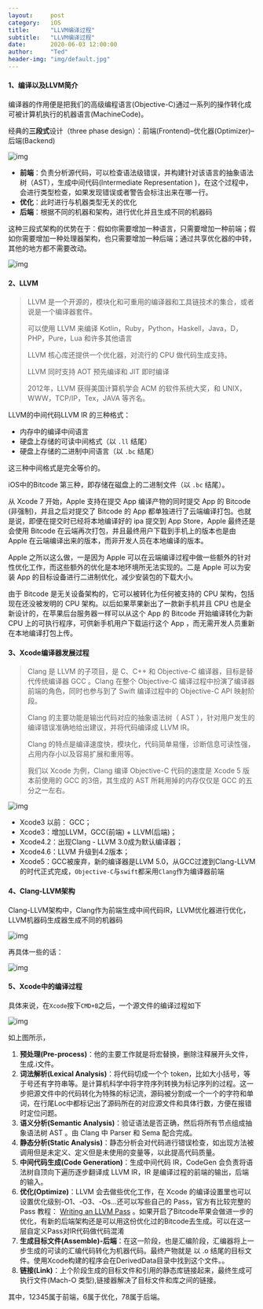 ```yaml
---
layout:     post
category:   iOS
title:      "LLVM编译过程"
subtitle:   "LLVM编译过程"
date:       2020-06-03 12:00:00
author:     "Ted"
header-img: "img/default.jpg"
---
```


#### 1、编译以及LLVM简介

编译器的作用便是把我们的高级编程语言(Objective-C)通过一系列的操作转化成可被计算机执行的机器语言(MachineCode)。

经典的**三段式**设计（three phase design）：前端(Frontend)–优化器(Optimizer)–后端(Backend)

![img](/img/Simple_2/27.png)

- **前端**：负责分析源代码，可以检查语法级错误，并构建针对该语言的抽象语法树（AST），生成中间代码(Intermediate Representation )，在这个过程中，会进行类型检查，如果发现错误或者警告会标注出来在哪一行。
- **优化**：此时进行与机器类型无关的优化
- **后端**：根据不同的机器和架构，进行优化并且生成不同的机器码

这种三段式架构的优势在于：假如你需要增加一种语言，只需要增加一种前端；假如你需要增加一种处理器架构，也只需要增加一种后端；通过共享优化器的中转，其他的地方都不需要改动。

![img](/img/Simple_2/28.png)

#### 2、LLVM

> LLVM 是一个开源的，模块化和可重用的编译器和工具链技术的集合，或者说是一个编译器套件。
>
> 可以使用 LLVM 来编译 Kotlin，Ruby，Python，Haskell，Java，D，PHP，Pure，Lua 和许多其他语言
>
> LLVM 核心库还提供一个优化器，对流行的 CPU 做代码生成支持。
>
> LLVM 同时支持 AOT 预先编译和 JIT 即时编译
>
> 2012年，LLVM 获得美国计算机学会 ACM 的软件系统大奖，和 UNIX，WWW，TCP/IP，Tex，JAVA 等齐名。

LLVM的中间代码LLVM IR 的三种格式：

- 内存中的编译中间语言
- 硬盘上存储的可读中间格式（以 `.ll` 结尾）
- 硬盘上存储的二进制中间语言（以 `.bc` 结尾）

这三种中间格式是完全等价的。

iOS中的Bitcode 第三种，即存储在磁盘上的二进制文件（以 `.bc` 结尾）。

从 Xcode 7 开始，Apple 支持在提交 App 编译产物的同时提交 App 的 Bitcode (非强制)，并且之后对提交了 Bitcode 的 App 都单独进行了云端编译打包。也就是说，即便在提交时已经将本地编译好的 ipa 提交到 App Store，Apple 最终还是会使用 Bitcode 在云端再次打包，并且最终用户下载到手机上的版本也是由 Apple 在云端编译出来的版本，而非开发人员在本地编译的版本。

Apple 之所以这么做，一是因为 Apple 可以在云端编译过程中做一些额外的针对性优化工作，而这些额外的优化是本地环境所无法实现的。二是 Apple 可以为安装 App 的目标设备进行二进制优化，减少安装包的下载大小。

由于 Bitcode 是无关设备架构的，它可以被转化为任何被支持的 CPU 架构，包括现在还没被发明的 CPU 架构。以后如果苹果新出了一款新手机并且 CPU 也是全新设计的，在苹果后台服务器一样可以从这个 App 的 Bitcode 开始编译转化为新 CPU 上的可执行程序，可供新手机用户下载运行这个 App ，而无需开发人员重新在本地编译打包上传。

#### 3、Xcode编译器发展过程

> Clang 是 LLVM 的子项目，是 C、C++ 和 Objective-C 编译器，目标是替代传统编译器 GCC 。Clang 在整个 Objective-C 编译过程中扮演了编译器前端的角色，同时也参与到了 Swift 编译过程中的 Objective-C API 映射阶段。
>
> Clang 的主要功能是输出代码对应的抽象语法树（ AST ），针对用户发生的编译错误准确地给出建议，并将代码编译成 LLVM IR。
>
> Clang 的特点是编译速度快，模块化，代码简单易懂，诊断信息可读性强，占用内存小以及容易扩展和重用等。
>
> 我们以 Xcode 为例，Clang 编译 Objective-C 代码的速度是 Xcode 5 版本前使用的 GCC 的3倍，其生成的 AST 所耗用掉的内存仅仅是 GCC 的五分之一左右。

![img](/img/Simple_2/38.png)

- Xcode3 以前： GCC；
- Xcode3：增加LLVM，GCC(前端) + LLVM(后端)；
- Xcode4.2：出现Clang - LLVM 3.0成为默认编译器；
- Xcode4.6：LLVM 升级到4.2版本；
- Xcode5：GCC被废弃，新的编译器是LLVM 5.0，从GCC过渡到Clang-LLVM的时代正式完成，`Objective-C`与`swift`都采用`Clang`作为编译器前端

#### 4、Clang-LLVM架构

Clang-LLVM架构中，Clang作为前端生成中间代码IR，LLVM优化器进行优化，LLVM机器码生成器生成不同的机器码

![img](/img/Simple_2/29.png)

再具体一些的话：

![img](/img/Simple_2/31.png)

#### 5、Xcode中的编译过程

具体来说，在`Xcode`按下`CMD+B`之后，一个源文件的编译过程如下

![img](/img/Simple_2/30.png)

如上图所示，

1. **预处理(Pre-process)**：他的主要工作就是将宏替换，删除注释展开头文件，生成.i文件。
2. **词法解析(Lexical Analysis)**：将代码切成一个个 token，比如大小括号，等于号还有字符串等。是计算机科学中将字符序列转换为标记序列的过程。这一步把源文件中的代码转化为特殊的标记流，源码被分割成一个一个的字符和单词，在行尾Loc中都标记出了源码所在的对应源文件和具体行数，方便在报错时定位问题。
3. **语义分析(Semantic Analysis)**：验证语法是否正确，然后将所有节点组成抽象语法树 AST 。由 Clang 中 Parser 和 Sema 配合完成。
4. **静态分析(Static Analysis)**：静态分析会对代码进行错误检查，如出现方法被调用但是未定义、定义但是未使用的变量等，以此提高代码质量。
5. **中间代码生成(Code Generation)**：生成中间代码 IR，CodeGen 会负责将语法树自顶向下遍历逐步翻译成 LLVM IR，IR 是编译过程的前端的输出，后端的输入。
6. **优化(Optimize)**：LLVM 会去做些优化工作，在 Xcode 的编译设置里也可以设置优化级别-O1、-O3、-Os...还可以写些自己的 Pass，官方有比较完整的 Pass 教程： [Writing an LLVM Pass](http://llvm.org/docs/WritingAnLLVMPass.html) 。如果开启了Bitcode苹果会做进一步的优化，有新的后端架构还是可以用这份优化过的Bitcode去生成。可以在这一层自定义Pass对IR代码做代码混淆
7. **生成目标文件(Assemble)-后端**：在这一阶段，也是汇编阶段，汇编器将上一步生成的可读的汇编代码转化为机器代码。最终产物就是 以 .o 结尾的目标文件。使用Xcode构建的程序会在DerivedData目录中找到这个文件。。
8. **链接(Link)**：上个阶段生成的目标文件和引用的静态库链接起来，最终生成可执行文件(Mach-O 类型),链接器解决了目标文件和库之间的链接。

其中，12345属于前端，6属于优化，78属于后端。

